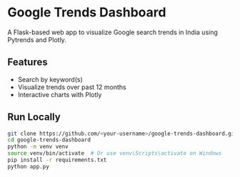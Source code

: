 # Google Trends Dashboard

A Flask-based web app to visualize Google search trends in India using Pytrends and Plotly.

## Features

- Search by keyword(s)
- Visualize trends over past 12 months
- Interactive charts with Plotly

## Run Locally

```bash
git clone https://github.com/<your-username>/google-trends-dashboard.git
cd google-trends-dashboard
python -m venv venv
source venv/bin/activate  # Or use venv\Scripts\activate on Windows
pip install -r requirements.txt
python app.py
